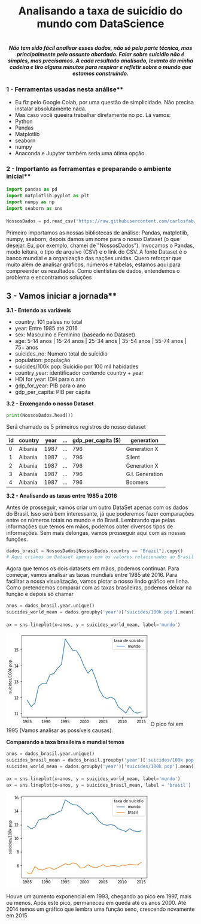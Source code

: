 <h1 align="center"> Analisando a taxa de suicídio do mundo com DataScience<h1>

<h5 align="center">Não tem sido fácil analisar esses dados, não só pela parte técnica, mas principalmente pelo assunto abordado. Falar sobre suícidio não é simples, mas precisamos. A cada resultado analisado, levanto da minha cadeira e tiro alguns minutos para respirar e refletir sobre o mundo que estamos construíndo.</h5>

### 1 - Ferramentas usadas nesta análise**
* Eu fiz pelo Google Colab, por uma questão de simplicidade. Não precisa instalar absolutamente nada. 
* Mas caso você queeira trabalhar diretamente no pc. Lá vamos: 
* Python
* Pandas
* Matplotlib
* seaborn
* numpy
* Anaconda e Jupyter também seria uma ótima opção. 

### 2 - Importanto as ferramentas e preparando o ambiente inicial**
```python
import pandas as pd
import matplotlib.pyplot as plt
import numpy as np
import seaborn as sns

NossosDados = pd.read_csv('https://raw.githubusercontent.com/carlosfab/data_science/master/datasets/suicide_rates.csv')
```
Primeiro importamos as nossas bibliotecas de análise: Pandas, matplotlib, numpy, seaborn; depois damos um nome para o nosso Dataset (o que desejar. Eu, por exemplo, chamei de "NossosDados"). Invocamos o Pandas, modo leitura, o tipo de arquivo (CSV) e o link do CSV. A fonte Dataset é o banco mundial e a organização das nações unidas. Quero reforçar que muito além de analisar gráficos, números e tabelas, estamos aqui para compreender os resultados. Como cientistas de dados, entendemos o problema e encontramos soluções

## 3 - Vamos iniciar a jornada**

**3.1 - Entendo as variáveis**
* country: 101 países no total
* year: Entre 1985 até 2016
* sex: Masculino e Feminino (baseado no Dataset)
* age: 5-14 anos | 15-24 anos | 25-34 anos | 35-54 anos | 55-74 anos | 75+ anos
* suicides_no: Numero total de suícidio
* population: população
* suicides/100k pop: Suícidio por 100 mil habidades
* country_year: identificador contendo country + year
* HDI for year: IDH para o ano
* gdp_for_year: PIB para o ano
* gdp_per_capita: PIB per capita 

**3.2 - Enxengando o nosso Dataset**

```python
print(NossosDados.head())
```
Será chamado os 5 primeiros registros do nosso dataset

id   |country  |   year |  ... | gdp_per_capita ($) | generation    |
-----|---------|--------|------|--------------------|---------------|
0    | Albania |  1987  |  ... |          796       |Generation X   |
1    | Albania |  1987  |  ... |          796       |   Silent      |
2    | Albania |  1987  |  ... |          796       |Generation X   |
3    | Albania |  1987  |  ... |          796       |G.I. Generation|
4    | Albania |  1987  |  ... |          796       |   Boomers|






**3.2 - Analisando as taxas entre 1985 a 2016**<br>

Antes de prosseguir, vamos criar um outro DataSet apenas com os dados do Brasil. Isso será bem interessante, já que poderemos fazer comparações entre os números totais no mundo e do Brasil. Lembrando que pelas informações que temos em mãos, podemos obter diversos tipos de informações. Sem mais delongas, vamos prosseguir aqui com as nossas funções. 

```python
dados_brasil = NossosDados[NossosDados.country == "Brazil"].copy() 
# Aqui criamos um Dataset apenas com os valores relacionados ao Brasil
```
Agora que temos os dois datasets em mãos, podemos continuar. Para começar, vamos analisar as taxas mundiais entre 1985 até 2016. Para facilitar a nossa visualização, vamos plotar o nosso lindo gráfico em linha. Como pretendemos comparar com as taxas brasileiras, podemos deixar na função e deṕois só chamar

```python
anos = dados_brasil.year.unique()
suicides_world_mean = dados.groupby('year')['suicides/100k pop'].mean()

ax = sns.lineplot(x=anos, y = suicides_world_mean, label='mundo')
```


<img src="https://github.com/Franklyn-Sancho/DataScience_SetembroAmarelo/blob/main/LineYellow.jpg">
O pico foi em 1995 (Vamos analisar as possíveis causas). 

**Comparando a taxa brasileira e mundial temos**
```python
anos = dados_brasil.year.unique()
suicides_brasil_mean = dados_brasil.groupby('year')['suicides/100k pop'].mean()
suicides_world_mean = dados.groupby('year')['suicides/100k pop'].mean()

ax = sns.lineplot(x=anos, y = suicides_world_mean, label='mundo')
ax = sns.lineplot(x=anos, y = suicides_brasil_mean, label = 'brasil')
```

<img src="https://github.com/Franklyn-Sancho/DataScience_SetembroAmarelo/blob/main/MundoBrasil.jpg">

Houve um aumento exponencial em 1993, chegando ao pico em 1997, mais ou menos. Após este pico, permaneceu em queda até os anos 2000. Até 2014 temos um gráfico que lembra uma função seno, crescendo novamente em 2015
